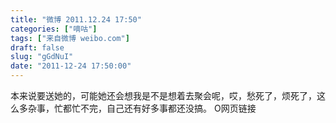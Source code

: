 ```yaml
---
title: "微博 2011.12.24 17:50"
categories: ["嘀咕"]
tags: ["来自微博 weibo.com"]
draft: false
slug: "gGdNuI"
date: "2011-12-24 17:50:00"
---
```


<p>本来说要送她的，可能她还会想我是不是想着去聚会呢，哎，愁死了，烦死了，这么多杂事，忙都忙不完，自己还有好多事都还没搞。 O网页链接 ​​​​</p>
